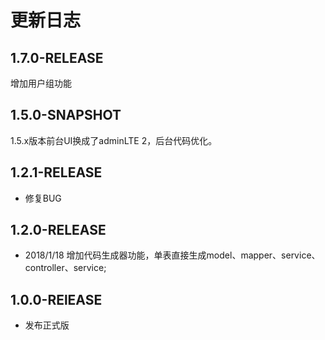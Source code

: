 # 更新日志

## 1.7.0-RELEASE

增加用户组功能

## 1.5.0-SNAPSHOT

1.5.x版本前台UI换成了adminLTE 2，后台代码优化。

## 1.2.1-RELEASE

- 修复BUG

## 1.2.0-RELEASE

- 2018/1/18 增加代码生成器功能，单表直接生成model、mapper、service、controller、service;

## 1.0.0-RElEASE

- 发布正式版